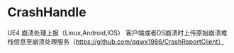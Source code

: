 # CrashHandle
UE4 崩溃处理上报（Linux,Android,IOS）
客户端或者DS崩溃时上传原始崩溃堆栈信息至崩溃处理服务（https://github.com/qqwx1986/CrashReportClient）
